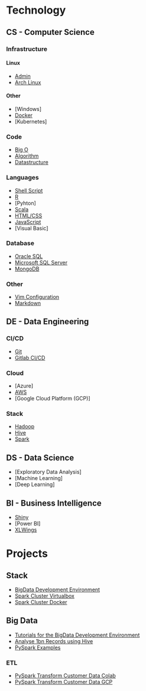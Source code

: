 # Technology

## CS - Computer Science

### Infrastructure

#### Linux

* [Admin](pages/cs/linux.html)
* [Arch Linux](pages/cs/archlinux.html)
 
#### Other

* [Windows]
* [Docker](pages/de/docker.html)
* [Kubernetes]

### Code

* [Big O](pages/cs/bigo.html)
* [Algorithm](pages/cs/algorithm.html)
* [Datastructure](pages/cs/datastructure.html)

### Languages

* [Shell Script](pages/cs/shellscript.md)
* [R](pages/cs/r.md)
* [Pyhton]
* [Scala](pages/cs/scala.md)
* [HTML/CSS](pages/cs/html.md)
* [JavaScript](pages/cs/js.md)
* [Visual Basic]

### Database

* [Oracle SQL](pages/cs/oraclesql.md)
* [Microsoft SQL Server](pages/cs/mssql.md)
* [MongoDB](pages/cs/mongo.md)

### Other

* [Vim Configuration](pages/cs/vim.md)
* [Markdown](pages/cs/md.md)

## DE - Data Engineering

### CI/CD
* [Git](pages/de/git.md)
* [Gitlab CI/CD](pages/de/gitlab_cicd.md)

### Cloud
* [Azure]
* [AWS](pages/de/aws.md)
* [Google Cloud Platform (GCP)]

### Stack
* [Hadoop](pages/de/hadoop.md)
* [Hive](pages/de/hive.md)
* [Spark](pages/de/spark.md)

## DS - Data Science

* [Exploratory Data Analysis]
* [Machine Learning]
* [Deep Learning]

## BI - Business Intelligence

* [Shiny](pages/bi/shiny.md)
* [Power BI]
* [XLWings](https://www.xlwings.org/)

# Projects

## Stack

* [BigData Development Environment](https://github.com/datainsightat/BigDatDevEnv_Docker.git)
* [Spark Cluster Virtualbox](https://github.com/datainsightat/virtualbox_hadoop_spark.git)
* [Spark Cluster Docker](https://github.com/datainsightat/docker-hadoop-spark.git)

## Big Data

* [Tutorials for the BigData Development Environment](https://github.com/datainsightat/BigDatDevEnv_Template.git)
* [Analyse 1bn Records using Hive](pages/projects/analyse_1b_records_hive.md)
* [PySpark Examples](https://github.com/datainsightat/spark_examples.git)

### ETL

* [PySpark Transform Customer Data Colab](pages/projects/pyspark_transform_bank_customer_data_colab.ipynb)
* [PySpark Transform Customer Data GCP](pages/projects/pyspark_transform_bank_customer_data_gcp.md)
